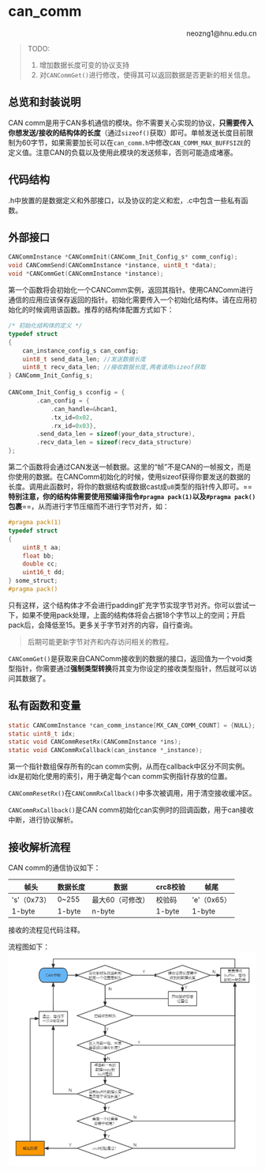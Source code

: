 # can_comm

<p align='right'>neozng1@hnu.edu.cn</p>

> TODO:
>
> 1. 增加数据长度可变的协议支持
> 1. 对`CANCommGet()`进行修改，使得其可以返回数据是否更新的相关信息。



## 总览和封装说明

CAN comm是用于CAN多机通信的模块。你不需要关心实现的协议，**只需要传入你想发送/接收的结构体的长度**（通过`sizeof()`获取）即可。单帧发送长度目前限制为60字节，如果需要加长可以在`can_comm.h`中修改`CAN_COMM_MAX_BUFFSIZE`的定义值。注意CAN的负载以及使用此模块的发送频率，否则可能造成堵塞。

## 代码结构

.h中放置的是数据定义和外部接口，以及协议的定义和宏，.c中包含一些私有函数。

## 外部接口

```c
CANCommInstance *CANCommInit(CANComm_Init_Config_s* comm_config);
void CANCommSend(CANCommInstance *instance, uint8_t *data);
void *CANCommGet(CANCommInstance *instance);
```

第一个函数将会初始化一个CANComm实例，返回其指针。使用CANComm进行通信的应用应该保存返回的指针。初始化需要传入一个初始化结构体。请在应用初始化的时候调用该函数。推荐的结构体配置方式如下：

```c
/* 初始化结构体的定义 */
typedef struct
{
    can_instance_config_s can_config;
    uint8_t send_data_len; //发送数据长度
    uint8_t recv_data_len; //接收数据长度,两者请用sizeof获取
} CANComm_Init_Config_s;

CANComm_Init_Config_s cconfig = {
		.can_config = {
            .can_handle=&hcan1,
            .tx_id=0x02,
            .rx_id=0x03},
		.send_data_len = sizeof(your_data_structure),
		.recv_data_len = sizeof(recv_data_structure)
};
```

第二个函数将会通过CAN发送一帧数据。这里的“帧”不是CAN的一帧报文，而是你使用的数据。在CANComm初始化的时候，使用sizeof获得你要发送的数据的长度。调用此函数时，将你的数据结构或数据cast成`u8`类型的指针传入即可。==**特别注意，你的结构体需要使用预编译指令`#pragma pack(1)`以及`#pragma pack()`包裹**==，从而进行字节压缩而不进行字节对齐，如：

```c
#pragma pack(1)
typedef struct
{
    uint8_t aa;
    float bb;
    double cc;
    uint16_t dd;
} some_struct;
#pragma pack()
```

只有这样，这个结构体才不会进行padding扩充字节实现字节对齐。你可以尝试一下，如果不使用pack处理，上面的结构体将会占据18个字节以上的空间；开启pack后，会降低至15。更多关于字节对齐的内容，自行查询。

>  后期可能更新字节对齐和内存访问相关的教程。

`CANCommGet()`是获取来自CANComm接收到的数据的接口，返回值为一个void类型指针，你需要通过**强制类型转换**将其变为你设定的接收类型指针，然后就可以访问其数据了。

## 私有函数和变量

```c
static CANCommInstance *can_comm_instance[MX_CAN_COMM_COUNT] = {NULL};
static uint8_t idx; 
static void CANCommResetRx(CANCommInstance *ins);
static void CANCommRxCallback(can_instance *_instance);
```

第一个指针数组保存所有的can comm实例，从而在callback中区分不同实例。idx是初始化使用的索引，用于确定每个can comm实例指针存放的位置。

`CANCommResetRx()`在`CANCommRxCallback()`中多次被调用，用于清空接收缓冲区。

`CANCommRxCallback()`是CAN comm初始化can实例时的回调函数，用于can接收中断，进行协议解析。

## 接收解析流程

CAN comm的通信协议如下：

| 帧头        | 数据长度 | 数据             | crc8校验 | 帧尾        |
| ----------- | -------- | ---------------- | -------- | ----------- |
| 's'（0x73） | 0~255    | 最大60（可修改） | 校验码   | 'e'（0x65） |
| 1-byte      | 1-byte   | n-byte           | 1-byte   | 1-byte      |

接收的流程见代码注释。

流程图如下：![未命名文件](../../assets/CANcomm.png)
